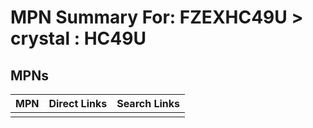 



# MPN Summary For: FZEXHC49U > crystal : HC49U

## MPNs
  

|MPN|Direct Links|Search Links|
| :--- | :--- | :--- |
||||
